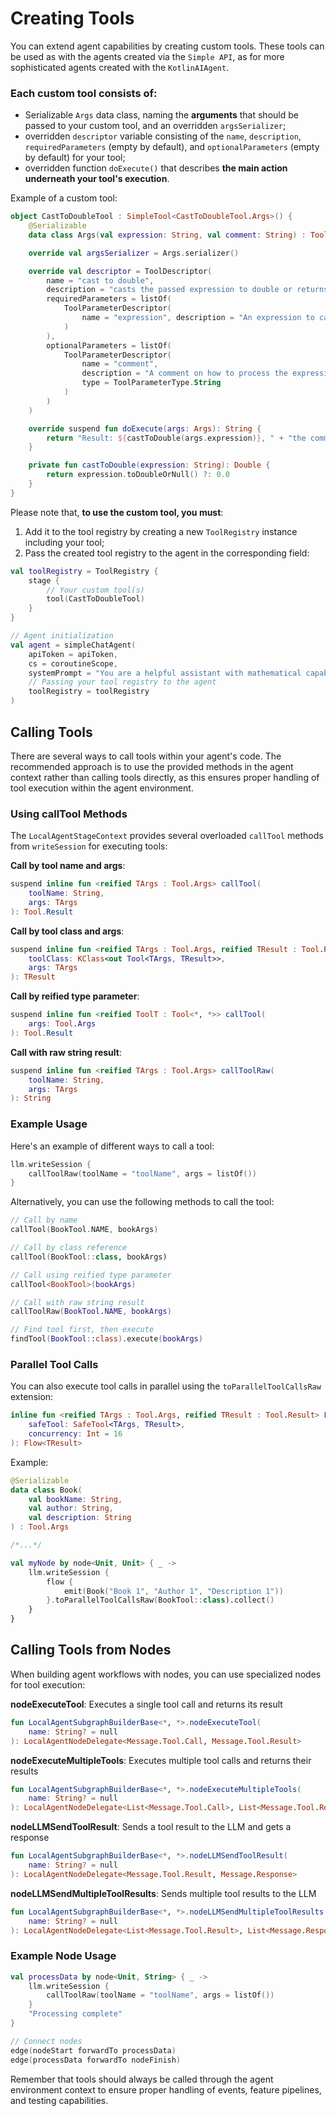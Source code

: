 # Creating Tools

You can extend agent capabilities by creating custom tools. These tools can be used as with the agents created via the
`Simple API`, as for more sophisticated agents created with the `KotlinAIAgent`.

### Each custom tool consists of:

- Serializable `Args` data class, naming the **arguments** that should be passed to your custom tool, and an overridden
  `argsSerializer`;
- overridden `descriptor` variable consisting of the `name`, `description`, `requiredParameters` (empty by default), and
  `optionalParameters` (empty by default) for your tool;
- overridden function `doExecute()` that describes **the main action underneath your tool's execution**.

Example of a custom tool:

```kotlin
object CastToDoubleTool : SimpleTool<CastToDoubleTool.Args>() {
    @Serializable
    data class Args(val expression: String, val comment: String) : Tool.Args

    override val argsSerializer = Args.serializer()

    override val descriptor = ToolDescriptor(
        name = "cast to double",
        description = "casts the passed expression to double or returns 0.0 if the expression is not castable",
        requiredParameters = listOf(
            ToolParameterDescriptor(
                name = "expression", description = "An expression to case to double", type = ToolParameterType.String
            )
        ),
        optionalParameters = listOf(
            ToolParameterDescriptor(
                name = "comment",
                description = "A comment on how to process the expression",
                type = ToolParameterType.String
            )
        )
    )

    override suspend fun doExecute(args: Args): String {
        return "Result: ${castToDouble(args.expression)}, " + "the comment was: ${args.comment}"
    }

    private fun castToDouble(expression: String): Double {
        return expression.toDoubleOrNull() ?: 0.0
    }
}
```

Please note that, **to use the custom tool, you must**:

1. Add it to the tool registry by creating a new `ToolRegistry` instance including your tool;
2. Pass the created tool registry to the agent in the corresponding field:

```kotlin
val toolRegistry = ToolRegistry {
    stage {
        // Your custom tool(s)
        tool(CastToDoubleTool)
    }
}

// Agent initialization
val agent = simpleChatAgent(
    apiToken = apiToken,
    cs = coroutineScope,
    systemPrompt = "You are a helpful assistant with mathematical capabilities.",
    // Passing your tool registry to the agent
    toolRegistry = toolRegistry
)
```

## Calling Tools

There are several ways to call tools within your agent's code. The recommended approach is to use the provided methods
in the agent context rather than calling tools directly, as this ensures proper handling of tool execution within the
agent environment.

### Using callTool Methods

The `LocalAgentStageContext` provides several overloaded `callTool` methods from `writeSession` for executing tools:

**Call by tool name and args**:

```kotlin
suspend inline fun <reified TArgs : Tool.Args> callTool(
    toolName: String,
    args: TArgs
): Tool.Result
```

**Call by tool class and args**:

```kotlin
suspend inline fun <reified TArgs : Tool.Args, reified TResult : Tool.Result> callTool(
    toolClass: KClass<out Tool<TArgs, TResult>>,
    args: TArgs
): TResult
```

**Call by reified type parameter**:

```kotlin
suspend inline fun <reified ToolT : Tool<*, *>> callTool(
    args: Tool.Args
): Tool.Result
```

**Call with raw string result**:

```kotlin
suspend inline fun <reified TArgs : Tool.Args> callToolRaw(
    toolName: String,
    args: TArgs
): String
```

### Example Usage

Here's an example of different ways to call a tool:

```kotlin
llm.writeSession {
    callToolRaw(toolName = "toolName", args = listOf())
}
```

Alternatively, you can use the following methods to call the tool:

```kotlin
// Call by name
callTool(BookTool.NAME, bookArgs)

// Call by class reference
callTool(BookTool::class, bookArgs)

// Call using reified type parameter
callTool<BookTool>(bookArgs)

// Call with raw string result
callToolRaw(BookTool.NAME, bookArgs)

// Find tool first, then execute
findTool(BookTool::class).execute(bookArgs)
```

### Parallel Tool Calls

You can also execute tool calls in parallel using the `toParallelToolCallsRaw` extension:

```kotlin
inline fun <reified TArgs : Tool.Args, reified TResult : Tool.Result> Flow<TArgs>.toParallelToolCalls(
    safeTool: SafeTool<TArgs, TResult>,
    concurrency: Int = 16
): Flow<TResult>
```

Example:

```kotlin
@Serializable
data class Book(
    val bookName: String,
    val author: String,
    val description: String
) : Tool.Args

/*...*/

val myNode by node<Unit, Unit> { _ ->
    llm.writeSession {
        flow {
            emit(Book("Book 1", "Author 1", "Description 1"))
        }.toParallelToolCallsRaw(BookTool::class).collect()
    }
}
```

## Calling Tools from Nodes

When building agent workflows with nodes, you can use specialized nodes for tool execution:

**nodeExecuteTool**: Executes a single tool call and returns its result

```kotlin
fun LocalAgentSubgraphBuilderBase<*, *>.nodeExecuteTool(
    name: String? = null
): LocalAgentNodeDelegate<Message.Tool.Call, Message.Tool.Result>
```

**nodeExecuteMultipleTools**: Executes multiple tool calls and returns their results

```kotlin
fun LocalAgentSubgraphBuilderBase<*, *>.nodeExecuteMultipleTools(
    name: String? = null
): LocalAgentNodeDelegate<List<Message.Tool.Call>, List<Message.Tool.Result>>
```

**nodeLLMSendToolResult**: Sends a tool result to the LLM and gets a response

```kotlin
fun LocalAgentSubgraphBuilderBase<*, *>.nodeLLMSendToolResult(
    name: String? = null
): LocalAgentNodeDelegate<Message.Tool.Result, Message.Response>
```

**nodeLLMSendMultipleToolResults**: Sends multiple tool results to the LLM

```kotlin
fun LocalAgentSubgraphBuilderBase<*, *>.nodeLLMSendMultipleToolResults(
    name: String? = null
): LocalAgentNodeDelegate<List<Message.Tool.Result>, List<Message.Response>>
```

### Example Node Usage

```kotlin
val processData by node<Unit, String> { _ ->
    llm.writeSession {
        callToolRaw(toolName = "toolName", args = listOf())
    }
    "Processing complete"
}

// Connect nodes
edge(nodeStart forwardTo processData)
edge(processData forwardTo nodeFinish)
```

Remember that tools should always be called through the agent environment context to ensure proper handling of events,
feature pipelines, and testing capabilities.
